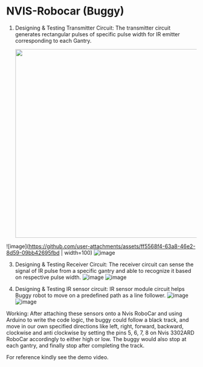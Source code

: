 # NVIS-Robocar (Buggy)

1. Designing & Testing Transmitter Circuit:
   The transmitter circuit generates rectangular pulses of specific pulse width for IR emitter corresponding to each Gantry.

   <image src="https://github.com/user-attachments/assets/ff5568f4-63a8-46e2-8d59-09bb42695fbd" width=500>
![image](https://github.com/user-attachments/assets/ff5568f4-63a8-46e2-8d59-09bb42695fbd | width=100) ![image](https://github.com/user-attachments/assets/54ebc53c-f731-459a-b414-757340933a74)


3. Designing & Testing Receiver Circuit:
The receiver circuit can sense the signal of IR pulse from a specific gantry and able to recognize it based on respective pulse width.
![image](https://github.com/user-attachments/assets/bc4a1f57-596f-42bc-b9a2-d16f4f84116b)
![image](https://github.com/user-attachments/assets/292fe5d8-db06-43e1-8968-86afafc8a732)

4. Designing & Testing IR sensor circuit:
IR sensor module circuit helps Buggy robot to move on a predefined path as a line follower.
![image](https://github.com/user-attachments/assets/981af4c0-b28f-486f-b214-762bf4a1847c)
![image](https://github.com/user-attachments/assets/961b0ad0-f0b5-4f76-bd1a-96fa86723c4d)

Working: After attaching these sensors onto a Nvis RoboCar and using Arduino to write the code logic, the buggy could follow a black track,
and move in our own specified directions like left, right, forward, backward, clockwise and anti clockwise by setting the pins 5, 6, 7, 8 on Nvis 3302ARD RoboCar accordingly to either high or low. The buggy would also stop at each gantry, and finally stop after completing the track. 

For reference kindly see the demo video.

